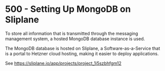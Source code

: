 # 500 - Setting Up MongoDB on Sliplane

To store all information that is transmitted through the messaging management system, a hosted MongoDB database instance is used.

The MongoDB database is hosted on Sliplane, a Software-as-a-Service that is a portal to Hetzner cloud hosting, making it easier to deploy applications.

See https://sliplane.io/app/projects/project_1i5szbhfgm12

